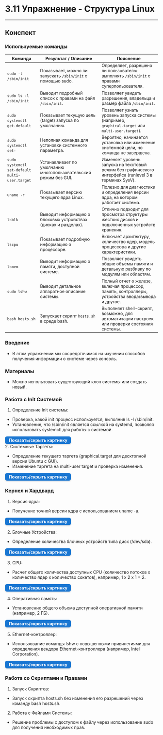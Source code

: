 # 3.11 Упражнение - Структура Linux

----

## Конспект

### Используемые команды

| Команда                                        | Результат / Описание                                            | Пояснение                                                                                             |
|------------------------------------------------|-----------------------------------------------------------------|-------------------------------------------------------------------------------------------------------|
| `sudo -l /sbin/init`                           | Показывает, можно ли запускать `/sbin/init` с помощью sudo.     | Определяет, разрешено ли пользователю выполнять `/sbin/init` с правами суперпользователя.             |
| `sudo ls -l /sbin/init`                        | Выводит подробный список с правами на файл `/sbin/init`.        | Позволяет увидеть разрешения, владельца и размер файла `/sbin/init`.                                  |
| `sudo systemctl get-default`                   | Показывает текущую цель (target) запуска по умолчанию.          | Позволяет узнать уровень запуска системы (например, `graphical.target` или `multi-user.target`).      |
| `sudo systemctl set-`                          | Неполная команда для установки системного параметра.            | Вероятно, начинается установка или изменение системной цели, но команда не завершена.                 |
| `sudo systemctl set-default multi-user.target` | Устанавливает по умолчанию многопользовательский режим без GUI. | Изменяет уровень запуска на текстовый режим без графического интерфейса (runlevel 3 в терминах SysV). |
| `uname -r`                                     | Показывает версию текущего ядра Linux.                          | Полезно для диагностики и определения версии ядра, на котором работает система.                       |
| `lsblk`                                        | Выводит информацию о блоковых устройствах (дисках и разделах).  | Отлично подходит для просмотра структуры жестких дисков и подключенных устройств хранения.            |
| `lscpu`                                        | Показывает подробную информацию о процессоре.                   | Включает архитектуру, количество ядер, модель процессора и другие характеристики.                     |
| `lsmem`                                        | Выводит информацию о памяти, доступной системе.                 | Позволяет увидеть общие объемы памяти и детальную разбивку по модулям или областям.                   |
| `sudo lshw`                                    | Выводит детальное аппаратное описание системы.                  | Полный отчет о железе, включая процессор, память, контроллеры, устройства ввода/вывода и другое.      |
| `bash hosts.sh`                                | Запускает скрипт `hosts.sh` в среде bash.                       | Выполняет shell-скрипт, возможно, для автоматизации настроек или проверки состояния системы.          |

### Введение

- В этом упражнении мы сосредоточимся на изучении способов получения информации о системе через консоль.

### Материалы

- Можно использовать существующий клон системы или создать новый.

### Работа с Init Системой

1. Определение Init системы:

- Проверка, какой init процесс используется, выполнив ls -l /sbin/init.
- Установление, что /sbin/init является ссылкой на systemd, позволяя использовать systemctl для работы с системой.

<details> <summary style=" 
          display: inline-block; 
          padding: 4px 12px; 
          background-color: #1976d2; 
          color: white; font-weight: bold; border-radius: 6px; 
          cursor: pointer; box-shadow: 0 2px 4px rgba(0,0,0,0.15); 
          transition: background-color 0.3s; font-size: 14px; 
          margin: 0 auto; text-align: center;" 
          onmouseover="this.style.backgroundColor='#1565c0'" 
          onmouseout="this.style.backgroundColor='#1976d2'" > 
          Показать/скрыть картинку </summary> <div style="text-align: center; margin-top: 10px;"> 
          <img src="/3%20%20Структура%20Linux/learn.png" alt="Dbeaver" style="display: block; 
          margin: 0 auto; max-width: 90%; height: auto;"> </div> 
</details>
2. Системные Таргеты:

- Определение текущего таргета (graphical.target для десктопной версии Ubuntu с GUI).
- Изменение таргета на multi-user target и проверка изменения.

<details> <summary style=" 
          display: inline-block; 
          padding: 4px 12px; 
          background-color: #1976d2; 
          color: white; font-weight: bold; border-radius: 6px; 
          cursor: pointer; box-shadow: 0 2px 4px rgba(0,0,0,0.15); 
          transition: background-color 0.3s; font-size: 14px; 
          margin: 0 auto; text-align: center;" 
          onmouseover="this.style.backgroundColor='#1565c0'" 
          onmouseout="this.style.backgroundColor='#1976d2'" > 
          Показать/скрыть картинку </summary> <div style="text-align: center; margin-top: 10px;"> 
          <img src="/3%20%20Структура%20Linux/learn.png" alt="Dbeaver" style="display: block; 
          margin: 0 auto; max-width: 90%; height: auto;"> </div> 
</details>

### Кернел и Хардвард

1. Версия ядра:

- Получение точной версии ядра с использованием uname -a.

<details> <summary style=" 
          display: inline-block; 
          padding: 4px 12px; 
          background-color: #1976d2; 
          color: white; font-weight: bold; border-radius: 6px; 
          cursor: pointer; box-shadow: 0 2px 4px rgba(0,0,0,0.15); 
          transition: background-color 0.3s; font-size: 14px; 
          margin: 0 auto; text-align: center;" 
          onmouseover="this.style.backgroundColor='#1565c0'" 
          onmouseout="this.style.backgroundColor='#1976d2'" > 
          Показать/скрыть картинку </summary> <div style="text-align: center; margin-top: 10px;"> 
          <img src="/3%20%20Структура%20Linux/learn.png" alt="Dbeaver" style="display: block; 
          margin: 0 auto; max-width: 90%; height: auto;"> </div> 
</details>

2. Блочные Устройства:

- Определение количества блочных устройств типа диск (/dev/sda).

<details> <summary style=" 
          display: inline-block; 
          padding: 4px 12px; 
          background-color: #1976d2; 
          color: white; font-weight: bold; border-radius: 6px; 
          cursor: pointer; box-shadow: 0 2px 4px rgba(0,0,0,0.15); 
          transition: background-color 0.3s; font-size: 14px; 
          margin: 0 auto; text-align: center;" 
          onmouseover="this.style.backgroundColor='#1565c0'" 
          onmouseout="this.style.backgroundColor='#1976d2'" > 
          Показать/скрыть картинку </summary> <div style="text-align: center; margin-top: 10px;"> 
          <img src="/3%20%20Структура%20Linux/learn.png" alt="Dbeaver" style="display: block; 
          margin: 0 auto; max-width: 90%; height: auto;"> </div> 
</details>

3. CPU:

- Расчет общего количества доступных CPU (количество потоков x количество ядер x количество сокетов), например, 1 x 2 x
  1 = 2.

<details> <summary style=" 
          display: inline-block; 
          padding: 4px 12px; 
          background-color: #1976d2; 
          color: white; font-weight: bold; border-radius: 6px; 
          cursor: pointer; box-shadow: 0 2px 4px rgba(0,0,0,0.15); 
          transition: background-color 0.3s; font-size: 14px; 
          margin: 0 auto; text-align: center;" 
          onmouseover="this.style.backgroundColor='#1565c0'" 
          onmouseout="this.style.backgroundColor='#1976d2'" > 
          Показать/скрыть картинку </summary> <div style="text-align: center; margin-top: 10px;"> 
          <img src="/3%20%20Структура%20Linux/learn2.png" alt="Dbeaver" style="display: block; 
          margin: 0 auto; max-width: 90%; height: auto;"> </div> 
</details>

4. Оперативная память:

- Установление общего объема доступной оперативной памяти (например, 2 ГБ).

<details> <summary style=" 
          display: inline-block; 
          padding: 4px 12px; 
          background-color: #1976d2; 
          color: white; font-weight: bold; border-radius: 6px; 
          cursor: pointer; box-shadow: 0 2px 4px rgba(0,0,0,0.15); 
          transition: background-color 0.3s; font-size: 14px; 
          margin: 0 auto; text-align: center;" 
          onmouseover="this.style.backgroundColor='#1565c0'" 
          onmouseout="this.style.backgroundColor='#1976d2'" > 
          Показать/скрыть картинку </summary> <div style="text-align: center; margin-top: 10px;"> 
          <img src="/3%20%20Структура%20Linux/learn3.png" alt="Dbeaver" style="display: block; 
          margin: 0 auto; max-width: 90%; height: auto;"> </div> 
</details>

5. Ethernet-контроллер:

- Использование команды lshw с повышенными привилегиями для определения вендора Ethernet-контроллера (например, Intel
  Corporation).

<details> <summary style=" 
          display: inline-block; 
          padding: 4px 12px; 
          background-color: #1976d2; 
          color: white; font-weight: bold; border-radius: 6px; 
          cursor: pointer; box-shadow: 0 2px 4px rgba(0,0,0,0.15); 
          transition: background-color 0.3s; font-size: 14px; 
          margin: 0 auto; text-align: center;" 
          onmouseover="this.style.backgroundColor='#1565c0'" 
          onmouseout="this.style.backgroundColor='#1976d2'" > 
          Показать/скрыть картинку </summary> <div style="text-align: center; margin-top: 10px;"> 
          <img src="/3%20%20Структура%20Linux/learn4.png" alt="Dbeaver" style="display: block; 
          margin: 0 auto; max-width: 90%; height: auto;"> </div> 
</details>

### Работа со Скриптами и Правами

1. Запуск Скриптов:

- Запуск скрипта hosts.sh без изменения его разрешений через команду bash hosts.sh.

2. Работа с Файлами Системы:

- Решение проблемы с доступом к файлу через использование sudo для получения необходимых прав.